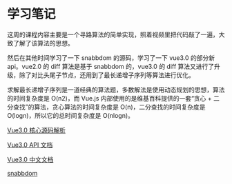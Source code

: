 # 学习笔记

这周的课程内容主要是一个寻路算法的简单实现，照着视频里把代码敲了一遍，大致了解了该算法的思想。

然后在其他时间学习了一下 snabbdom 的源码，学习了一下 vue3.0 的部分新 api。vue2.0 的 diff 算法是基于 snabbdom 的，vue3.0 的 diff 算法又进行了升级，除了对比头尾子节点，还用到了最长递增子序列等算法进行优化。

求解最长递增子序列是一道经典的算法题，多数解法是使用动态规划的思想，算法的时间复杂度是 O(n2)，而 Vue.js 内部使用的是维基百科提供的一套“贪心 + 二分查找”的算法，贪心算法的时间复杂度是 O(n)，二分查找的时间复杂度是 O(logn)，所以它的总时间复杂度是 O(nlogn)。

[Vue3.0 核心源码解析](https://kaiwu.lagou.com/course/courseInfo.htm?courseId=326#/detail/pc?id=4057)

[Vue3.0 API 文档](https://v3.vuejs.org/api/)

[Vue3.0 中文文档](https://v3.cn.vuejs.org)

[snabbdom](https://github.com/snabbdom/snabbdom)

